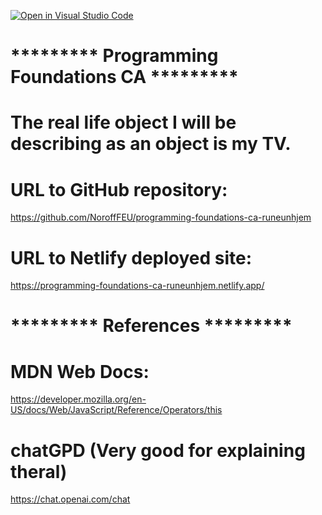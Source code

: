 [![Open in Visual Studio Code](https://classroom.github.com/assets/open-in-vscode-c66648af7eb3fe8bc4f294546bfd86ef473780cde1dea487d3c4ff354943c9ae.svg)](https://classroom.github.com/online_ide?assignment_repo_id=9700848&assignment_repo_type=AssignmentRepo)

# ********* Programming Foundations CA *********
# The real life object I will be describing as an object is my TV.

# URL to GitHub repository:
https://github.com/NoroffFEU/programming-foundations-ca-runeunhjem

# URL to Netlify deployed site:
https://programming-foundations-ca-runeunhjem.netlify.app/


# ********* References *********
# MDN Web Docs:
https://developer.mozilla.org/en-US/docs/Web/JavaScript/Reference/Operators/this

# chatGPD (Very good for explaining theral)
https://chat.openai.com/chat


